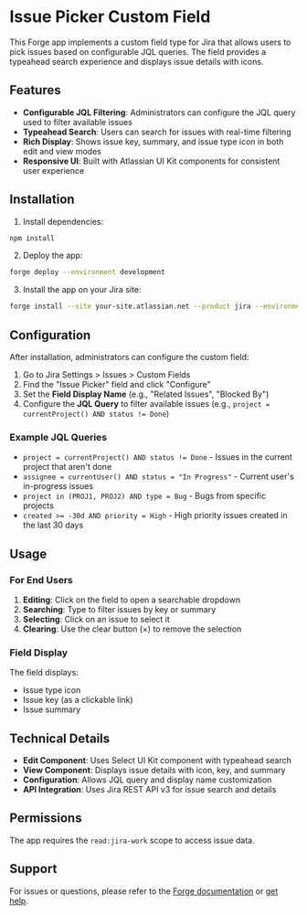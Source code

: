 # Issue Picker Custom Field

This Forge app implements a custom field type for Jira that allows users to pick issues based on configurable JQL queries. The field provides a typeahead search experience and displays issue details with icons.

## Features

- **Configurable JQL Filtering**: Administrators can configure the JQL query used to filter available issues
- **Typeahead Search**: Users can search for issues with real-time filtering
- **Rich Display**: Shows issue key, summary, and issue type icon in both edit and view modes
- **Responsive UI**: Built with Atlassian UI Kit components for consistent user experience

## Installation

1. Install dependencies:
```bash
npm install
```

2. Deploy the app:
```bash
forge deploy --environment development
```

3. Install the app on your Jira site:
```bash
forge install --site your-site.atlassian.net --product jira --environment development
```

## Configuration

After installation, administrators can configure the custom field:

1. Go to Jira Settings > Issues > Custom Fields
2. Find the "Issue Picker" field and click "Configure"
3. Set the **Field Display Name** (e.g., "Related Issues", "Blocked By")
4. Configure the **JQL Query** to filter available issues (e.g., `project = currentProject() AND status != Done`)

### Example JQL Queries

- `project = currentProject() AND status != Done` - Issues in the current project that aren't done
- `assignee = currentUser() AND status = "In Progress"` - Current user's in-progress issues
- `project in (PROJ1, PROJ2) AND type = Bug` - Bugs from specific projects
- `created >= -30d AND priority = High` - High priority issues created in the last 30 days

## Usage

### For End Users

1. **Editing**: Click on the field to open a searchable dropdown
2. **Searching**: Type to filter issues by key or summary
3. **Selecting**: Click on an issue to select it
4. **Clearing**: Use the clear button (×) to remove the selection

### Field Display

The field displays:
- Issue type icon
- Issue key (as a clickable link)
- Issue summary

## Technical Details

- **Edit Component**: Uses Select UI Kit component with typeahead search
- **View Component**: Displays issue details with icon, key, and summary
- **Configuration**: Allows JQL query and display name customization
- **API Integration**: Uses Jira REST API v3 for issue search and details

## Permissions

The app requires the `read:jira-work` scope to access issue data.

## Support

For issues or questions, please refer to the [Forge documentation](https://developer.atlassian.com/platform/forge/) or [get help](https://developer.atlassian.com/platform/forge/get-help/).
